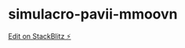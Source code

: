 # simulacro-pavii-mmoovn

[Edit on StackBlitz ⚡️](https://stackblitz.com/edit/simulacro-pavii-mmoovn)